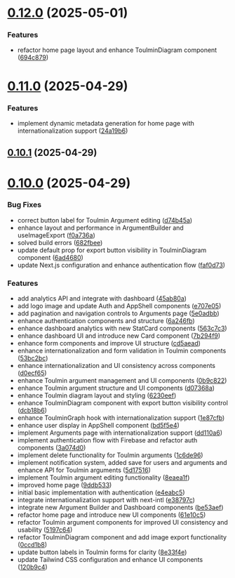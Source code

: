# [0.12.0](https://github.com/gdamalis/toulmin-lab/compare/v0.11.0...v0.12.0) (2025-05-01)


### Features

* refactor home page layout and enhance ToulminDiagram component ([694c879](https://github.com/gdamalis/toulmin-lab/commit/694c87940a264139fc3faaee31bab91b3e0e0e07))



# [0.11.0](https://github.com/gdamalis/toulmin-lab/compare/v0.10.1...v0.11.0) (2025-04-29)


### Features

* implement dynamic metadata generation for home page with internationalization support ([24a19b6](https://github.com/gdamalis/toulmin-lab/commit/24a19b63d7a51bdc449763329f65c2d47983c2c6))



## [0.10.1](https://github.com/gdamalis/toulmin-lab/compare/v0.10.0...v0.10.1) (2025-04-29)



# [0.10.0](https://github.com/gdamalis/toulmin-lab/compare/e4eabc53cf5f422bde536c5bd35ac2cc59b1e8e5...v0.10.0) (2025-04-29)


### Bug Fixes

* correct button label for Toulmin Argument editing ([d74b45a](https://github.com/gdamalis/toulmin-lab/commit/d74b45a3fe547ef33d4e1f7fb45a8aca9aea2dc6))
* enhance layout and performance in ArgumentBuilder and useImageExport ([f0a736a](https://github.com/gdamalis/toulmin-lab/commit/f0a736ad21961362560209a20da1f7a7126f5dd1))
* solved build errors ([682fbee](https://github.com/gdamalis/toulmin-lab/commit/682fbee024563085c3e7c2c7af517830095b9988))
* update default prop for export button visibility in ToulminDiagram component ([6ad4680](https://github.com/gdamalis/toulmin-lab/commit/6ad4680a0c17a3ce49ea7e8608d1740d284b5302))
* update Next.js configuration and enhance authentication flow ([faf0d73](https://github.com/gdamalis/toulmin-lab/commit/faf0d737e35979efb883b53ce583ec88c5db9aa1))


### Features

* add analytics API and integrate with dashboard ([45ab80a](https://github.com/gdamalis/toulmin-lab/commit/45ab80aebbc5c6cc45a8e410a110463734a153f4))
* add logo image and update Auth and AppShell components ([e707e05](https://github.com/gdamalis/toulmin-lab/commit/e707e055f128c1ecec7c68343945732cfc2ace5a))
* add pagination and navigation controls to Arguments page ([5e0adbb](https://github.com/gdamalis/toulmin-lab/commit/5e0adbb58a6feb101f0a25f514d2e2fc4d08f021))
* enhance authentication components and structure ([6a246fb](https://github.com/gdamalis/toulmin-lab/commit/6a246fbabc578f86b954128c9657317572a6b775))
* enhance dashboard analytics with new StatCard components ([563c7c3](https://github.com/gdamalis/toulmin-lab/commit/563c7c34513dd8169a8ed82bf9d782049964308b))
* enhance dashboard UI and introduce new Card component ([7b294f9](https://github.com/gdamalis/toulmin-lab/commit/7b294f95f22836b09fc81366c09030ecf2fb18b7))
* enhance form components and improve UI structure ([cd5aead](https://github.com/gdamalis/toulmin-lab/commit/cd5aeadfb707e4bfd43e94f6aa5510dd2befdb28))
* enhance internationalization and form validation in Toulmin components ([53bc2bc](https://github.com/gdamalis/toulmin-lab/commit/53bc2bc8e3116c8fb399d513fbe931eafe36e516))
* enhance internationalization and UI consistency across components ([d0ecf65](https://github.com/gdamalis/toulmin-lab/commit/d0ecf65c03fbdf3d94785f10602d1fc3a6ccecbf))
* enhance Toulmin argument management and UI components ([0b9c822](https://github.com/gdamalis/toulmin-lab/commit/0b9c822d7023be1e26004a833f824b9435767ffb))
* enhance Toulmin argument structure and UI components ([d07368a](https://github.com/gdamalis/toulmin-lab/commit/d07368aff024419421c68ac00a937dd983019c24))
* enhance Toulmin diagram layout and styling ([6230eef](https://github.com/gdamalis/toulmin-lab/commit/6230eef0f4098d3c2f707f71e582e33e4ccad0e3))
* enhance ToulminDiagram component with export button visibility control ([dcb18b6](https://github.com/gdamalis/toulmin-lab/commit/dcb18b6304e3cbd78f0edb397c8fc14173e0e684))
* enhance ToulminGraph hook with internationalization support ([1e87cfb](https://github.com/gdamalis/toulmin-lab/commit/1e87cfbb2d79aa0479c335b7772a3cbb922de444))
* enhance user display in AppShell component ([bd5f5e4](https://github.com/gdamalis/toulmin-lab/commit/bd5f5e40051854b818a1257eba5c32d8c9f3741c))
* implement Arguments page with internationalization support ([dd110a6](https://github.com/gdamalis/toulmin-lab/commit/dd110a62b03e8b2fa066bbf9cb18103c3aecf103))
* implement authentication flow with Firebase and refactor auth components ([3a074d0](https://github.com/gdamalis/toulmin-lab/commit/3a074d0abcc21b9d3701cf0568a4143479613de6))
* implement delete functionality for Toulmin arguments ([1c6de96](https://github.com/gdamalis/toulmin-lab/commit/1c6de96e5ac7be6e91bda846e36f788d2a1cbd87))
* implement notification system, added save for users and arguments and enhance API for Toulmin arguments ([5d17516](https://github.com/gdamalis/toulmin-lab/commit/5d17516344d4ea8a38df4085e18b3b211ee1c6fc))
* implement Toulmin argument editing functionality ([8eaea1f](https://github.com/gdamalis/toulmin-lab/commit/8eaea1fad115616373202f4842102376d3a47b60))
* improved home page ([9ddb533](https://github.com/gdamalis/toulmin-lab/commit/9ddb533ac4ca320157b39fca9abbcb7e93429edb))
* initial basic implementation with authentication ([e4eabc5](https://github.com/gdamalis/toulmin-lab/commit/e4eabc53cf5f422bde536c5bd35ac2cc59b1e8e5))
* integrate internationalization support with next-intl ([e38797c](https://github.com/gdamalis/toulmin-lab/commit/e38797cd63fa48eb075cda2fdd966b1477a74471))
* integrate new Argument Builder and Dashboard components ([be53aef](https://github.com/gdamalis/toulmin-lab/commit/be53aefe69dce9a21e25d90c52c399c5c5b24e29))
* refactor home page and introduce new UI components ([61e10c5](https://github.com/gdamalis/toulmin-lab/commit/61e10c5e1208762068e40903828a31841b3759a3))
* refactor Toulmin argument components for improved UI consistency and usability ([5197c64](https://github.com/gdamalis/toulmin-lab/commit/5197c6480649d5099441291f7d19a7d2865cedc7))
* refactor ToulminDiagram component and add image export functionality ([0ccd1b8](https://github.com/gdamalis/toulmin-lab/commit/0ccd1b89aba6c761b8ab66c5b07f0615c14b5440))
* update button labels in Toulmin forms for clarity ([8e33f4e](https://github.com/gdamalis/toulmin-lab/commit/8e33f4e5cc7b38a36b776dfc97a98d37fb5c3e8d))
* update Tailwind CSS configuration and enhance UI components ([120b9c4](https://github.com/gdamalis/toulmin-lab/commit/120b9c4556594781f8862fdb213dd7afd7800032))



